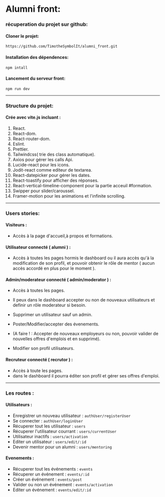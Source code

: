 # Alumni front:

### récuperation du projet sur github:

#### Cloner le projet:

`https://github.com/TimotheSymbolIt/alumni_front.git`

#### Installation des dépendences:

`npm intall`

#### Lancement du serveur front:

`npm run dev`

---

### Structure du projet:

#### Crée avec vite.js incluant :

1. React.
2. React-dom.
3. React-router-dom.
4. Eslint.
5. Prettier.
6. Tailwindcss( trie des class automatique).
7. Axios pour gérer les calls Api.
8. Lucide-react pour les icons.
9. Jodit-react comme editeur de textarea.
10. React-datepicker pour gérer les dates.
11. React-toastify pour afficher des réponses.
12. React-vertical-timeline-component pour la partie acceuil #formation.
13. Swipper pour slider/caroussel.
14. Framer-motion pour les animations et l'infinite scrolling.

---

### Users stories:

#### Visiteurs :

- Accès à la page d'accueil,à propos et formations.

#### Utilisateur connecté ( alumni ) :

- Accès à toutes les pages hormis le dashboard ou il aura accès qu'à la modification de son profil, et pouvoir obtenir le rôle de mentor ( aucun accès accordé en plus pour le moment ).

#### Admin/moderateur connecté ( admin/moderator ) :

- Accès à toutes les pages.

- Il peux dans le dashboard accepter ou non de nouveaux utilisateurs et definir un rôle moderateur si besoin.
- Supprimer un utilisateur sauf un admin.
- Poster/Modifier/accepter des évenements.
- (A faire ! : Accepter de nouveaux employeurs ou non, pouvoir valider de nouvelles offres d'emplois et en supprimé).
- Modifier son profil utilisateurs.

#### Recruteur connecté ( recrutor ) :

- Accès à toute les pages.
- dans le dashboard il pourra éditer son profil et gérer ses offres d'emploi.

---

### Les routes :

#### Utilisateurs :

- Enregistrer un nouveau utilisateur : `authUser/registerUser`
- Se connecter : `authUser/loginUser`
- Récuperer tout les utilisateur : `users`
- Récuperer l'utilisateur courrant : `users/currentUser`
- Utilisateur inactifs : `users/activation`
- Editer un utilisateur : `users/edit/:id`
- Devenir mentor pour un alumni : `users/mentoring`

#### Evenements :

- Récuperer tout les événements : `events`
- Récuperer un événement : `events/:id`
- Créer un événement : `events/post`
- Valider ou non un événement : `events/activation`
- Editer un événement : `events/edit/:id`
